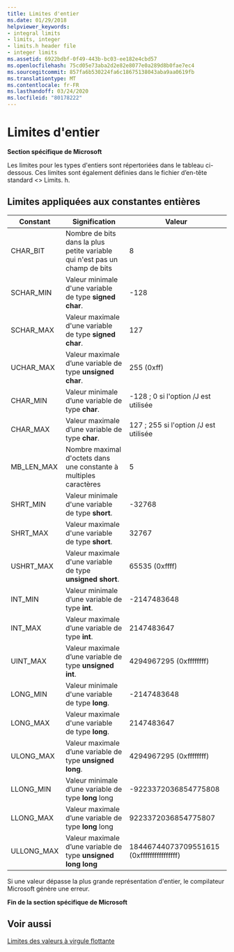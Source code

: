 ```yaml
---
title: Limites d'entier
ms.date: 01/29/2018
helpviewer_keywords:
- integral limits
- limits, integer
- limits.h header file
- integer limits
ms.assetid: 6922bdbf-0f49-443b-bc03-ee182e4cbd57
ms.openlocfilehash: 75cd05e73aba2d2e82e8077e0a289d8b0fae7ec4
ms.sourcegitcommit: 857fa6b530224fa6c18675138043aba9aa0619fb
ms.translationtype: MT
ms.contentlocale: fr-FR
ms.lasthandoff: 03/24/2020
ms.locfileid: "80178222"
---
```

# <a name="integer-limits"></a>Limites d'entier

**Section spécifique de Microsoft**

Les limites pour les types d'entiers sont répertoriées dans le tableau ci-dessous. Ces limites sont également définies dans le fichier d’en-tête standard \<> Limits. h.

## <a name="limits-on-integer-constants"></a>Limites appliquées aux constantes entières

|Constant|Signification|Valeur|
|--------------|-------------|-----------|
|CHAR_BIT|Nombre de bits dans la plus petite variable qui n'est pas un champ de bits|8|
|SCHAR_MIN|Valeur minimale d'une variable de type **signed char**.|-128|
|SCHAR_MAX|Valeur maximale d'une variable de type **signed char**.|127|
|UCHAR_MAX|Valeur maximale d’une variable de type **unsigned char**.|255 (0xff)|
|CHAR_MIN|Valeur minimale d’une variable de type **char**.|-128 ; 0 si l'option /J est utilisée|
|CHAR_MAX|Valeur maximale d’une variable de type **char**.|127 ; 255 si l'option /J est utilisée|
|MB_LEN_MAX|Nombre maximal d'octets dans une constante à multiples caractères|5|
|SHRT_MIN|Valeur minimale d'une variable de type **short**.|-32768|
|SHRT_MAX|Valeur maximale d'une variable de type **short**.|32767|
|USHRT_MAX|Valeur maximale d'une variable de type **unsigned short**.|65535 (0xffff)|
|INT_MIN|Valeur minimale d’une variable de type **int**.|-2147483648|
|INT_MAX|Valeur maximale d’une variable de type **int**.|2147483647|
|UINT_MAX|Valeur maximale d’une variable de type **unsigned int**.|4294967295 (0xffffffff)|
|LONG_MIN|Valeur minimale d'une variable de type **long**.|-2147483648|
|LONG_MAX|Valeur maximale d'une variable de type **long**.|2147483647|
|ULONG_MAX|Valeur maximale d’une variable de type **unsigned long**.|4294967295 (0xffffffff)|
|LLONG_MIN|Valeur minimale d’une variable de type **long** long|-9223372036854775808|
|LLONG_MAX|Valeur maximale d’une variable de type **long** long|9223372036854775807|
|ULLONG_MAX|Valeur maximale d’une variable de type **unsigned long long**|18446744073709551615 (0xffffffffffffffff)|

Si une valeur dépasse la plus grande représentation d'entier, le compilateur Microsoft génère une erreur.

**Fin de la section spécifique de Microsoft**

## <a name="see-also"></a>Voir aussi

[Limites des valeurs à virgule flottante](../cpp/floating-limits.md)
